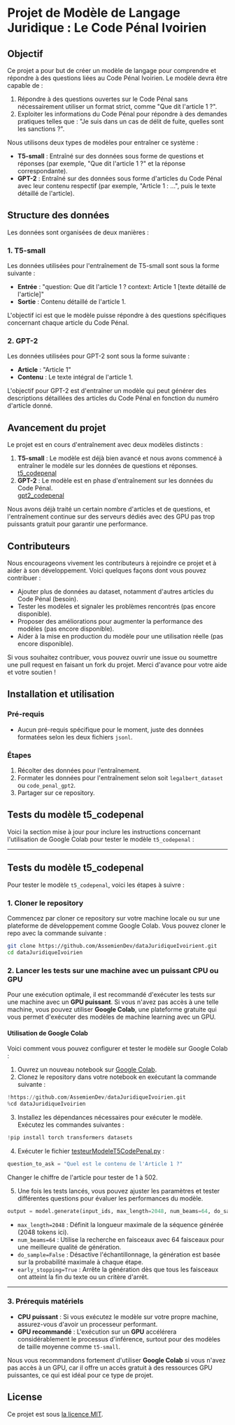 # Projet de Modèle de Langage Juridique : Le Code Pénal Ivoirien

## Objectif

Ce projet a pour but de créer un modèle de langage pour comprendre et répondre à des questions liées au Code Pénal Ivoirien. Le modèle devra être capable de :

1. Répondre à des questions ouvertes sur le Code Pénal sans nécessairement utiliser un format strict, comme "Que dit l'article 1 ?".
2. Exploiter les informations du Code Pénal pour répondre à des demandes pratiques telles que : "Je suis dans un cas de délit de fuite, quelles sont les sanctions ?".

Nous utilisons deux types de modèles pour entraîner ce système :

- **T5-small** : Entraîné sur des données sous forme de questions et réponses (par exemple, "Que dit l'article 1 ?" et la réponse correspondante).
- **GPT-2** : Entraîné sur des données sous forme d'articles du Code Pénal avec leur contenu respectif (par exemple, "Article 1 : ...", puis le texte détaillé de l'article).

## Structure des données

Les données sont organisées de deux manières :

### 1. T5-small
Les données utilisées pour l'entraînement de T5-small sont sous la forme suivante :

- **Entrée** : "question: Que dit l'article 1 ? context: Article 1 [texte détaillé de l'article]"
- **Sortie** : Contenu détaillé de l'article 1.

L'objectif ici est que le modèle puisse répondre à des questions spécifiques concernant chaque article du Code Pénal.

### 2. GPT-2
Les données utilisées pour GPT-2 sont sous la forme suivante :

- **Article** : "Article 1"
- **Contenu** : Le texte intégral de l'article 1.

L'objectif pour GPT-2 est d'entraîner un modèle qui peut générer des descriptions détaillées des articles du Code Pénal en fonction du numéro d'article donné.

## Avancement du projet

Le projet est en cours d'entraînement avec deux modèles distincts :

1. **T5-small** : Le modèle est déjà bien avancé et nous avons commencé à entraîner le modèle sur les données de questions et réponses. \
[t5_codepenal]( https://huggingface.co/AssemienDev/t5_codepenal)
2. **GPT-2** : Le modèle est en phase d'entraînement sur les données du Code Pénal. \
[gpt2_codepenal](https://huggingface.co/AssemienDev/gpt2_codepenal)

Nous avons déjà traité un certain nombre d'articles et de questions, et l'entraînement continue sur des serveurs dédiés avec des GPU pas trop puissants gratuit pour garantir une performance.

## Contributeurs

Nous encourageons vivement les contributeurs à rejoindre ce projet et à aider à son développement. Voici quelques façons dont vous pouvez contribuer :

- Ajouter plus de données au dataset, notamment d'autres articles du Code Pénal (besoin).
- Tester les modèles et signaler les problèmes rencontrés (pas encore disponible).
- Proposer des améliorations pour augmenter la performance des modèles (pas encore disponible).
- Aider à la mise en production du modèle pour une utilisation réelle (pas encore disponible).

Si vous souhaitez contribuer, vous pouvez ouvrir une issue ou soumettre une pull request en faisant un fork du projet. Merci d'avance pour votre aide et votre soutien !

## Installation et utilisation

### Pré-requis

- Aucun pré-requis spécifique pour le moment, juste des données formatées selon les deux fichiers `jsonl`.

### Étapes

1. Récolter des données pour l'entraînement.
2. Formater les données pour l'entraînement selon soit `legalbert_dataset` ou `code_penal_gpt2`.
3. Partager sur ce repository.

## Tests du modèle t5_codepenal
Voici la section mise à jour pour inclure les instructions concernant l'utilisation de Google Colab pour tester le modèle `t5_codepenal` :

---

## Tests du modèle t5_codepenal

Pour tester le modèle `t5_codepenal`, voici les étapes à suivre :

### 1. Cloner le repository

Commencez par cloner ce repository sur votre machine locale ou sur une plateforme de développement comme Google Colab. Vous pouvez cloner le repo avec la commande suivante :

```bash
git clone https://github.com/AssemienDev/dataJuridiqueIvoirient.git
cd dataJuridiqueIvoirien
```

### 2. Lancer les tests sur une machine avec un puissant CPU ou GPU

Pour une exécution optimale, il est recommandé d'exécuter les tests sur une machine avec un **GPU puissant**. Si vous n'avez pas accès à une telle machine, vous pouvez utiliser **Google Colab**, une plateforme gratuite qui vous permet d'exécuter des modèles de machine learning avec un GPU.

#### Utilisation de Google Colab

Voici comment vous pouvez configurer et tester le modèle sur Google Colab :

1. Ouvrez un nouveau notebook sur [Google Colab](https://colab.research.google.com/).
2. Clonez le repository dans votre notebook en exécutant la commande suivante :

```python
!https://github.com/AssemienDev/dataJuridiqueIvoirien.git
%cd dataJuridiqueIvoirien
```

3. Installez les dépendances nécessaires pour exécuter le modèle. Exécutez les commandes suivantes :

```python
!pip install torch transformers datasets
```

4. Exécuter le fichier [testeurModeleT5CodePenal.py](t5_codepenal%2FtesteurModeleT5CodePenal.py) :

```python
question_to_ask = "Quel est le contenu de l'Article 1 ?"
```
Changer le chiffre de l'article pour tester de 1 à 502.

5. Une fois les tests lancés, vous pouvez ajuster les paramètres et tester différentes questions pour évaluer les performances du modèle.

```python
output = model.generate(input_ids, max_length=2048, num_beams=64, do_sample=False, early_stopping=True)
```
- `max_length=2048` : Définit la longueur maximale de la séquence générée (2048 tokens ici).
- `num_beams=64` : Utilise la recherche en faisceaux avec 64 faisceaux pour une meilleure qualité de génération.
- `do_sample=False` : Désactive l'échantillonnage, la génération est basée sur la probabilité maximale à chaque étape.
- `early_stopping=True` : Arrête la génération dès que tous les faisceaux ont atteint la fin du texte ou un critère d'arrêt.

---

### 3. Prérequis matériels

- **CPU puissant** : Si vous exécutez le modèle sur votre propre machine, assurez-vous d'avoir un processeur performant.
- **GPU recommandé** : L'exécution sur un **GPU** accélérera considérablement le processus d'inférence, surtout pour des modèles de taille moyenne comme `t5-small`.
  
Nous vous recommandons fortement d'utiliser **Google Colab** si vous n'avez pas accès à un GPU, car il offre un accès gratuit à des ressources GPU puissantes, ce qui est idéal pour ce type de projet.


## License

Ce projet est sous [la licence MIT](LICENSE).
